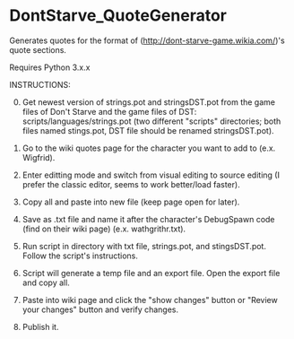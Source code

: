 # DontStarve_QuoteGenerator
Generates quotes for the format of (http://dont-starve-game.wikia.com/)'s quote sections.

Requires Python 3.x.x

INSTRUCTIONS:

0. Get newest version of strings.pot and stringsDST.pot from the game files of Don't Starve and the game files of DST: scripts/languages/strings.pot (two different "scripts" directories; both files named stings.pot, DST file should be renamed stringsDST.pot).

1. Go to the wiki quotes page for the character you want to add to (e.x. Wigfrid).

2. Enter editting mode and switch from visual editing to source editing (I prefer the classic editor, seems to work better/load faster).

3. Copy all and paste into new file (keep page open for later).

4. Save as .txt file and name it after the character's DebugSpawn code (find on their wiki page) (e.x. wathgrithr.txt).

5. Run script in directory with txt file, strings.pot, and stingsDST.pot. Follow the script's instructions.

6. Script will generate a temp file and an export file. Open the export file and copy all.

7. Paste into wiki page and click the "show changes" button or "Review your changes" button and verify changes.

8. Publish it.
